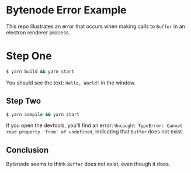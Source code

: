 # Bytenode Error Example

This repo illustrates an error that occurs when making calls to `Buffer` in an electron renderer process.

# Step One

```bash
$ yarn build && yarn start
```

You should see the text: `Hello, World!` in the window.

## Step Two

```bash
$ yarn compile && yarn start
```

If you open the devtools, you'll find an error: `Uncaught TypeError: Cannot read property 'from' of undefined`,
indicating that `Buffer` does not exist.

## Conclusion

Bytenode seems to think `Buffer` does not exist, even though it does.
